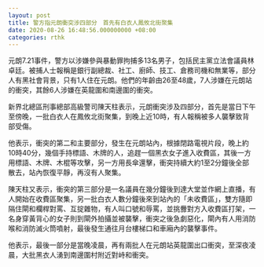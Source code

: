 ```yaml
---
layout: post
title: 警方指元朗衝突涉四部分　首先有白衣人鳳攸北街聚集
date: 2020-08-26 16:48:56.000000000 +08:00
categories: rthk
---
```


元朗7.21事件，警方以涉嫌參與暴動罪拘捕多13名男子，包括民主黨立法會議員林卓廷。被捕人士報稱是銀行副總裁、社工、廚師、技工、倉務司機和無業等，部分人有黑社會背景，只有1人住在元朗。他們的年齡由26至48歲，7人涉嫌在元朗站的衝突，其餘6人涉嫌在英龍圍和南邊圍的衝突。

新界北總區刑事總部高級警司陳天柱表示，元朗衝突涉及四部分，首先是當日下午至傍晚，一批白衣人在鳳攸北街聚集，到晚上近10時，有人報稱被多人襲擊致背部受傷。

他表示，衝突的第二和主要部分，發生在元朗站內，根據閉路電視片段，晚上約10時40分，幾個手持標語、木牌的人，追趕一個黑衣女子進入收費區，其後一方用標語、木牌、木棍等攻擊，另一方用長傘還擊，衝突持續大約1至2分鐘後全部散去，站內恢復平靜，再沒有人聚集。

陳天柱又表示，衝突的第三部分是一名議員在幾分鐘後到達大堂並作網上直播，有人開始在收費區聚集，另一批白衣人數分鐘後來到站內的「未收費區」，雙方隨即隔住閘和欄桿對罵、互掟雜物，有人叫口號和辱罵，並挑釁對方入收費區打架，一名身穿黃背心的女子則到閘外拍攝並被襲擊，衝突之後急劇惡化，閘內有人用消防喉和消防滅火筒噴射，最後發生通往月台樓梯口和車廂內的襲擊事件。 

他表示，最後一部分是當晚凌晨，再有兩批人在元朗站英龍圍出口衝突，至深夜凌晨，大批黑衣人湧到南邊圍村附近對峙和衝突。
